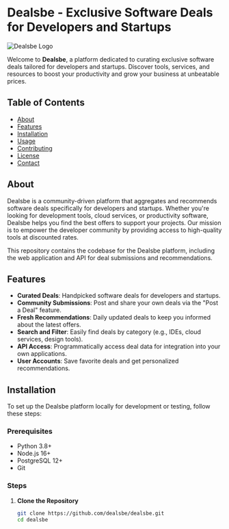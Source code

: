 # Dealsbe - Exclusive Software Deals for Developers and Startups

![Dealsbe Logo](https://via.placeholder.com/150) <!-- Replace with actual logo URL -->

Welcome to **Dealsbe**, a platform dedicated to curating exclusive software deals tailored for developers and startups. Discover tools, services, and resources to boost your productivity and grow your business at unbeatable prices.

## Table of Contents
- [About](#about)
- [Features](#features)
- [Installation](#installation)
- [Usage](#usage)
- [Contributing](#contributing)
- [License](#license)
- [Contact](#contact)

## About
Dealsbe is a community-driven platform that aggregates and recommends software deals specifically for developers and startups. Whether you're looking for development tools, cloud services, or productivity software, Dealsbe helps you find the best offers to support your projects. Our mission is to empower the developer community by providing access to high-quality tools at discounted rates.

This repository contains the codebase for the Dealsbe platform, including the web application and API for deal submissions and recommendations.

## Features
- **Curated Deals**: Handpicked software deals for developers and startups.
- **Community Submissions**: Post and share your own deals via the "Post a Deal" feature.
- **Fresh Recommendations**: Daily updated deals to keep you informed about the latest offers.
- **Search and Filter**: Easily find deals by category (e.g., IDEs, cloud services, design tools).
- **API Access**: Programmatically access deal data for integration into your own applications.
- **User Accounts**: Save favorite deals and get personalized recommendations.

## Installation
To set up the Dealsbe platform locally for development or testing, follow these steps:

### Prerequisites
- Python 3.8+
- Node.js 16+
- PostgreSQL 12+
- Git

### Steps
1. **Clone the Repository**
   ```bash
   git clone https://github.com/dealsbe/dealsbe.git
   cd dealsbe
